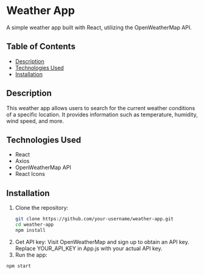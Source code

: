 # Weather App

A simple weather app built with React, utilizing the OpenWeatherMap API.

## Table of Contents
- [Description](#description)
- [Technologies Used](#technologies-used)
- [Installation](#installation)

## Description
This weather app allows users to search for the current weather conditions of a specific location. It provides information such as temperature, humidity, wind speed, and more.

## Technologies Used
- React
- Axios
- OpenWeatherMap API
- React Icons

## Installation
1. Clone the repository:
   ```bash
   git clone https://github.com/your-username/weather-app.git
   cd weather-app
   npm install
2. Get API key:
  Visit OpenWeatherMap and sign up to obtain an API key.
  Replace YOUR_API_KEY in App.js with your actual API key.
3. Run the app:
  ```bash
  npm start
